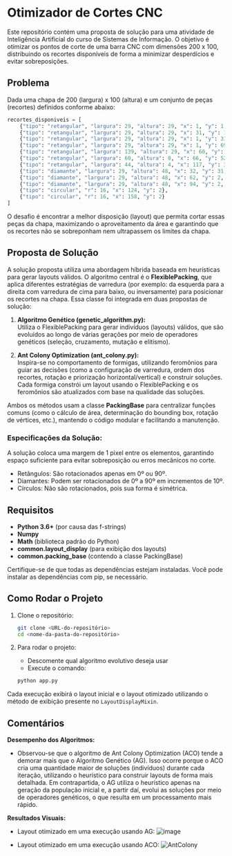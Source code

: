 
# Otimizador de Cortes CNC

Este repositório contém uma proposta de solução para uma atividade de Inteligência Artificial do curso de Sistemas de Informação. O objetivo é otimizar os pontos de corte de uma barra CNC com dimensões 200 x 100, distribuindo os recortes disponíveis de forma a minimizar desperdícios e evitar sobreposições.

## Problema

Dada uma chapa de 200 (largura) x 100 (altura) e um conjunto de peças (recortes) definidos conforme abaixo:

```python
recortes_disponiveis = [
    {"tipo": "retangular", "largura": 29, "altura": 29, "x": 1, "y": 1, "rotacao": 0},
    {"tipo": "retangular", "largura": 29, "altura": 29, "x": 31, "y": 1, "rotacao": 0},
    {"tipo": "retangular", "largura": 29, "altura": 29, "x": 1, "y": 31, "rotacao": 0},
    {"tipo": "retangular", "largura": 29, "altura": 29, "x": 1, "y": 69, "rotacao": 0},
    {"tipo": "retangular", "largura": 139, "altura": 29, "x": 60, "y": 70, "rotacao": 0},
    {"tipo": "retangular", "largura": 60, "altura": 8, "x": 66, "y": 52, "rotacao": 0},
    {"tipo": "retangular", "largura": 44, "altura": 4, "x": 117, "y": 39, "rotacao": 0},
    {"tipo": "diamante", "largura": 29, "altura": 48, "x": 32, "y": 31, "rotacao": 0},
    {"tipo": "diamante", "largura": 29, "altura": 48, "x": 62, "y": 2, "rotacao": 0},
    {"tipo": "diamante", "largura": 29, "altura": 48, "x": 94, "y": 2, "rotacao": 0},
    {"tipo": "circular", "r": 16, "x": 124, "y": 2},
    {"tipo": "circular", "r": 16, "x": 158, "y": 2}
]
```

O desafio é encontrar a melhor disposição (layout) que permita cortar essas peças da chapa, maximizando o aproveitamento da área e garantindo que os recortes não se sobreponham nem ultrapassem os limites da chapa.

## Proposta de Solução

A solução proposta utiliza uma abordagem híbrida baseada em heurísticas para gerar layouts válidos. O algoritmo central é o **FlexiblePacking**, que aplica diferentes estratégias de varredura (por exemplo: da esquerda para a direita com varredura de cima para baixo, ou inversamente) para posicionar os recortes na chapa. Essa classe foi integrada em duas propostas de solução:

1. **Algoritmo Genético (genetic_algorithm.py):**  
   Utiliza o FlexiblePacking para gerar indivíduos (layouts) válidos, que são evoluídos ao longo de várias gerações por meio de operadores genéticos (seleção, cruzamento, mutação e elitismo).

2. **Ant Colony Optimization (ant_colony.py):**  
   Inspira-se no comportamento de formigas, utilizando feromônios para guiar as decisões (como a configuração de varredura, ordem dos recortes, rotação e priorização horizontal/vertical) e construir soluções. Cada formiga constrói um layout usando o FlexiblePacking e os feromônios são atualizados com base na qualidade das soluções.

Ambos os métodos usam a classe **PackingBase** para centralizar funções comuns (como o cálculo de área, determinação do bounding box, rotação de vértices, etc.), mantendo o código modular e facilitando a manutenção.

### Especificações da Solução:

A solução coloca uma margem de 1 pixel entre os elementos, garantindo espaço suficiente para evitar sobreposição ou erros mecânicos no corte.
- Retângulos: São rotacionados apenas em 0º ou 90º.
- Diamantes: Podem ser rotacionados de 0º a 90º em incrementos de 10º.
- Círculos: Não são rotacionados, pois sua forma é simétrica.

## Requisitos

- **Python 3.6+** (por causa das f-strings)
- **Numpy**
- **Math** (biblioteca padrão do Python)
- **common.layout_display** (para exibição dos layouts)  
- **common.packing_base** (contendo a classe PackingBase)

Certifique-se de que todas as dependências estejam instaladas. Você pode instalar as dependências com pip, se necessário.

## Como Rodar o Projeto

1. Clone o repositório:

   ```bash
   git clone <URL-do-repositório>
   cd <nome-da-pasta-do-repositório>
   ```

2. Para rodar o projeto:

   - Descomente qual algoritmo evolutivo deseja usar
   - Execute o comando:


   ```bash
   python app.py
   ```

Cada execução exibirá o layout inicial e o layout otimizado utilizando o método de exibição presente no `LayoutDisplayMixin`.

## Comentários

**Desempenho dos Algoritmos:**
- Observou-se que o algoritmo de Ant Colony Optimization (ACO) tende a demorar mais que o Algoritmo Genético (AG). Isso ocorre porque o ACO cria uma quantidade maior de soluções (indivíduos) durante cada iteração, utilizando o heurístico para construir layouts de forma mais detalhada. Em contrapartida, o AG utiliza o heurístico apenas na geração da população inicial e, a partir daí, evolui as soluções por meio de operadores genéticos, o que resulta em um processamento mais rápido.

**Resultados Visuais:**
- Layout otimizado em uma execução usando AG:
  ![image](https://github.com/user-attachments/assets/edb158aa-425c-4a7b-b392-3d42694c7735)

- Layout otimizado em uma execução usando ACO:
  ![AntColony](https://github.com/user-attachments/assets/fdaa35cb-3342-49df-a5f0-90ae03f8b787)

